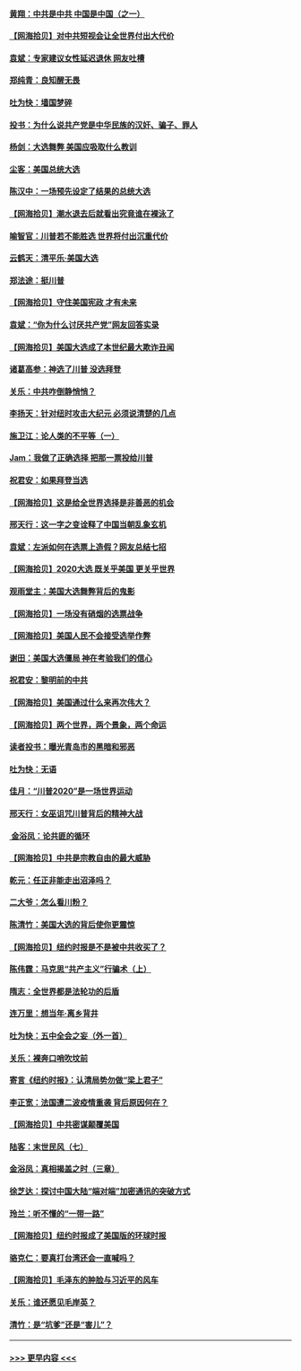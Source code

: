#### [黄翔：中共是中共 中国是中国（之一）](../pages/nsc993/n12547576.md?t=11140451) 
#### [【网海拾贝】对中共短视会让全世界付出大代价](../pages/nsc993/n12546043.md?t=11140451) 
#### [袁斌：专家建议女性延迟退休 网友吐槽](../pages/nsc993/n12545424.md?t=11140451) 
#### [郑纯青：良知醒无畏](../pages/nsc993/n12545394.md?t=11140451) 
#### [吐为快：墙国梦碎](../pages/nsc993/n12545309.md?t=11140451) 
#### [投书：为什么说共产党是中华民族的汉奸、骗子、罪人](../pages/nsc993/n12545089.md?t=11140451) 
#### [杨剑：大选舞弊 美国应吸取什么教训](../pages/nsc993/n12543937.md?t=11140451) 
#### [尘客：美国总统大选](../pages/nsc993/n12543828.md?t=11140451) 
#### [陈汉中：一场预先设定了结果的总统大选](../pages/nsc993/n12543564.md?t=11140451) 
#### [【网海拾贝】潮水退去后就看出究竟谁在裸泳了](../pages/nsc993/n12543321.md?t=11140451) 
#### [喻智官：川普若不能胜选 世界将付出沉重代价](../pages/nsc993/n12541352.md?t=11140451) 
#### [云鹤天：清平乐‧美国大选](../pages/nsc993/n12540916.md?t=11140451) 
#### [郑法途：挺川普](../pages/nsc993/n12540898.md?t=11140451) 
#### [【网海拾贝】守住美国宪政 才有未来](../pages/nsc993/n12540423.md?t=11140451) 
#### [袁斌：“你为什么讨厌共产党”网友回答实录](../pages/nsc993/n12540208.md?t=11140451) 
#### [【网海拾贝】美国大选成了本世纪最大欺诈丑闻](../pages/nsc993/n12538029.md?t=11140451) 
#### [诸葛高参：神选了川普 没选拜登](../pages/nsc993/n12537664.md?t=11140451) 
#### [关乐：中共咋倒静悄悄？](../pages/nsc993/n12537615.md?t=11140451) 
#### [李扬天：针对纽时攻击大纪元 必须说清楚的几点](../pages/nsc993/n12536001.md?t=11140451) 
#### [施卫江：论人类的不平等（一）](../pages/nsc993/n12535700.md?t=11140451) 
#### [Jam：我做了正确选择 把那一票投给川普](../pages/nsc993/n12535743.md?t=11140451) 
#### [祝君安：如果拜登当选](../pages/nsc993/n12535726.md?t=11140451) 
#### [【网海拾贝】这是给全世界选择是非善恶的机会](../pages/nsc993/n12535061.md?t=11140451) 
#### [邢天行：这一字之变诠释了中国当朝乱象玄机](../pages/nsc993/n12533446.md?t=11140451) 
#### [袁斌：左派如何在选票上造假？网友总结七招](../pages/nsc993/n12533180.md?t=11140451) 
#### [【网海拾贝】2020大选 既关乎美国 更关乎世界](../pages/nsc993/n12533161.md?t=11140451) 
#### [观雨堂主：美国大选舞弊背后的鬼影](../pages/nsc993/n12533153.md?t=11140451) 
#### [【网海拾贝】一场没有硝烟的选票战争](../pages/nsc993/n12531883.md?t=11140451) 
#### [【网海拾贝】美国人民不会接受选举作弊](../pages/nsc993/n12528850.md?t=11140451) 
#### [谢田：美国大选僵局 神在考验我们的信心](../pages/nsc993/n12527932.md?t=11140451) 
#### [祝君安：黎明前的中共](../pages/nsc993/n12524071.md?t=11140451) 
#### [【网海拾贝】美国通过什么来再次伟大？](../pages/nsc993/n12523844.md?t=11140451) 
#### [【网海拾贝】两个世界，两个景象，两个命运](../pages/nsc993/n12521419.md?t=11140451) 
#### [读者投书：曝光青岛市的黑暗和邪恶](../pages/nsc993/n12520988.md?t=11140451) 
#### [吐为快：无语](../pages/nsc993/n12518588.md?t=11140451) 
#### [佳月：“川普2020”是一场世界运动](../pages/nsc993/n12518581.md?t=11140451) 
#### [邢天行：女巫诅咒川普背后的精神大战](../pages/nsc993/n12517257.md?t=11140451) 
#### [ 金浴凤：论共匪的循环](../pages/nsc993/n12517133.md?t=11140451) 
#### [【网海拾贝】中共是宗教自由的最大威胁](../pages/nsc993/n12516879.md?t=11140451) 
#### [乾元：任正非能走出沼泽吗？](../pages/nsc993/n12515831.md?t=11140451) 
#### [二大爷：怎么看川粉？](../pages/nsc993/n12515820.md?t=11140451) 
#### [陈清竹：美国大选的背后使你更震惊](../pages/nsc993/n12515589.md?t=11140451) 
#### [【网海拾贝】纽约时报是不是被中共收买了？](../pages/nsc993/n12515122.md?t=11140451) 
#### [陈伟霆：马克思“共产主义”行骗术（上）](../pages/nsc993/n12510217.md?t=11140451) 
#### [隋志：全世界都是法轮功的后盾](../pages/nsc993/n12510636.md?t=11140451) 
#### [连万里：想当年‧离乡背井](../pages/nsc993/n12510623.md?t=11140451) 
#### [吐为快：五中全会之妄（外一首）](../pages/nsc993/n12510470.md?t=11140451) 
#### [关乐：裸奔口哨吹坟前](../pages/nsc993/n12510403.md?t=11140451) 
#### [寄言《纽约时报》：认清局势勿做“梁上君子”](../pages/nsc993/n12510042.md?t=11140451) 
#### [李正宽：法国遭二波疫情重袭 背后原因何在？](../pages/nsc993/n12509971.md?t=11140451) 
#### [【网海拾贝】中共密谋颠覆美国](../pages/nsc993/n12509816.md?t=11140451) 
#### [陆客：末世民风（七）](../pages/nsc993/n12507822.md?t=11140451) 
#### [金浴凤：真相揭盖之时（三章）](../pages/nsc993/n12507804.md?t=11140451) 
#### [徐芝达：探讨中国大陆“端对端”加密通讯的突破方式](../pages/nsc993/n12507682.md?t=11140451) 
#### [玲兰：听不懂的“一带一路”](../pages/nsc993/n12507669.md?t=11140451) 
#### [【网海拾贝】纽约时报成了美国版的环球时报](../pages/nsc993/n12507053.md?t=11140451) 
#### [骆克仁：要真打台湾还会一直喊吗？](../pages/nsc993/n12506843.md?t=11140451) 
#### [【网海拾贝】毛泽东的肿脸与习近平的风车](../pages/nsc993/n12504537.md?t=11140451) 
#### [关乐：谁还愿见毛岸英？](../pages/nsc993/n12503866.md?t=11140451) 
#### [清竹：是“坑爹”还是“害儿”？](../pages/nsc993/n12503034.md?t=11140451) 

----
#### [ >>> 更早内容 <<< ](../indexes/nsc993-earlier.md)
